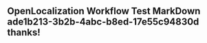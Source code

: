 <properties
ms.topic="hero-topic"
ms.test1="hero-topic"
ms.test2="test"/>

## OpenLocalization Workflow Test MarkDown ade1b213-3b2b-4abc-b8ed-17e55c94830d thanks!
